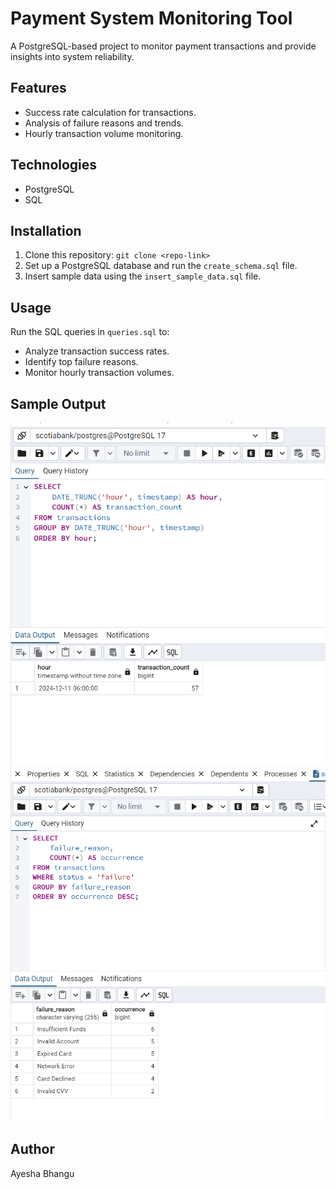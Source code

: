# Payment System Monitoring Tool
A PostgreSQL-based project to monitor payment transactions and provide insights into system reliability.

## Features
- Success rate calculation for transactions.
- Analysis of failure reasons and trends.
- Hourly transaction volume monitoring.

## Technologies
- PostgreSQL
- SQL

## Installation
1. Clone this repository: `git clone <repo-link>`
2. Set up a PostgreSQL database and run the `create_schema.sql` file.
3. Insert sample data using the `insert_sample_data.sql` file.

## Usage
Run the SQL queries in `queries.sql` to:
- Analyze transaction success rates.
- Identify top failure reasons.
- Monitor hourly transaction volumes.

## Sample Output
![Hourly Transaction Volume](images/hourly_volume.png)
![Failure Reasons Query](images/failure_reasons.png)

## Author
Ayesha Bhangu

